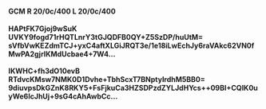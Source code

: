 #### GCM R 20/0c/400 L 20/0c/400
**HAPtFK7Gjoj9wSuK**<br/>**UVKY9fogd71rHQTLnrY3tGJQDFB0QY+Z5SzDP/huUtM=**<br/>**sVfbVwKEZdmTCJ+yxC4aftXLGiJRQT3e/1e18iLwEchJy6raVAkc62VN0fMwPA2gjrIKMdUcbae4+7W4...**<br/><br/>
**IKWHC+fh3dO10evB**<br/>**RTdvcKMsw7NMK0D1Dvhe+TbhScxT7BNptyIrdhM5BB0=**<br/>**9diuvpsDkGZnK8RKY5+FsFjkuCa3HZSDPzdZYLJdHYcs++09BI+CQIK0uyWe6lcJhUj+9sG4cAhAwbCc...**